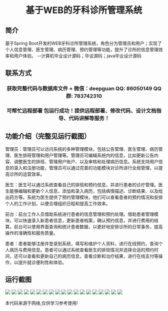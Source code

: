 <p><h1 align="center">基于WEB的牙科诊所管理系统</h1></p>

## 简介
基于Spring Boot开发的WEB牙科诊所管理系统，角色分为管理员和用户；实现了个人信息管理、医生管理、病历管理、预约管理等功能，提升了诊所的信息管理效率和用户体验。    --计算机毕业设计源码；毕设源码；java毕业设计源码


## 联系方式
<p><h3 align="center">获取完整代码与数据库文件 + 微信：deepguan QQ: 86050149 QQ群: 783742310</h3></p>
<p><h3 align="center">可帮忙远程部署 包运行成功！提供远程部署、修改代码、设计文档指导、代码讲解等服务！</h3></p>

## 功能介绍（完整见运行截图）
管理员：管理员可以访问系统的多种管理模块，包括公告管理、医生管理、病历管理、医生排班管理和用户管理等。管理员可编辑系统内的信息，比如更新公告内容、调整医生的排班、管理用户账户、以及审核和处理病历信息。系统支持用户信息的录入和注册功能，管理员可以通过完善的功能模块对诊所进行全局管理，以提高诊所的运营效率。

医生：医生可以通过系统查看自己的排班和预约信息，并进行患者的诊疗管理。医生能够编辑和更新个人信息，添加和录入病历，包括病情描述、诊断结果、以及给出药方等。系统为医生提供了预约管理模块，他们可以查看患者的预约情况和安排个人的工作计划，以便合理组织日程和提高工作效率。

前台：前台工作人员借助系统进行患者的信息管理和预约处理。借助患者管理模块，可以快速录入新患者信息，更新患者档案，确认预约信息，并进行费用的结算。前台可以使用界面查询和统计患者数据，以更好地安排诊所的日常事务，提高操作的准确性和服务质量。

患者：患者能够注册并登录到系统，填写和维护个人资料，进行在线预约，查询个人病历与费用信息。患者可以通过系统查看医生的排班情况并选择合适的预约时间，还可以查看和更新自己的病历信息，查看诊断和治疗结果，进行在线支付等操作，以提升就诊便利性和体验。


## 运行截图
![](img/001.jpg)
![](img/002.jpg)
![](img/003.jpg)
![](img/004.jpg)
![](img/005.jpg)
![](img/006.jpg)
![](img/007.jpg)
![](img/008.jpg)
![](img/009.jpg)
![](img/010.jpg)
![](img/011.jpg)
![](img/012.jpg)
![](img/013.jpg)
![](img/014.jpg)
![](img/015.jpg)
![](img/016.jpg)
![](img/017.jpg)
![](img/018.jpg)
![](img/019.jpg)

<p>本代码来源于网络,仅供学习参考使用!</p>
